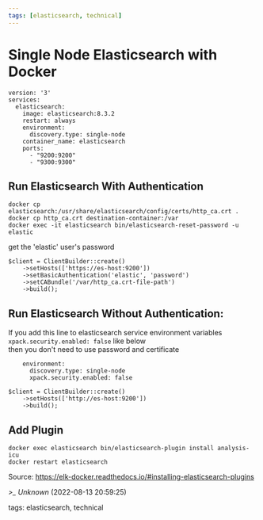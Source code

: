 ```yaml
---
tags: [elasticsearch, technical]
---
```


# Single Node Elasticsearch with Docker

```  
version: '3'  
services:  
  elasticsearch:  
    image: elasticsearch:8.3.2  
    restart: always  
    environment:  
      discovery.type: single-node  
    container_name: elasticsearch  
    ports:  
      - "9200:9200"  
      - "9300:9300"  
```

## Run Elasticsearch With Authentication

```  
docker cp elasticsearch:/usr/share/elasticsearch/config/certs/http_ca.crt .  
docker cp http_ca.crt destination-container:/var  
docker exec -it elasticsearch bin/elasticsearch-reset-password -u elastic  
```

get the 'elastic' user's password

```  
$client = ClientBuilder::create()  
    ->setHosts(['https://es-host:9200'])  
    ->setBasicAuthentication('elastic', 'password')  
    ->setCABundle('/var/http_ca.crt-file-path')  
    ->build();  
```

## Run Elasticsearch Without Authentication:

If you add this line to elasticsearch service environment variables ```xpack.security.enabled: false``` like below  
then you don't need to use password and certificate

```  
    environment:  
      discovery.type: single-node  
      xpack.security.enabled: false  
```

```  
$client = ClientBuilder::create()  
    ->setHosts(['http://es-host:9200'])  
    ->build();  
```

## Add Plugin  
```  
docker exec elasticsearch bin/elasticsearch-plugin install analysis-icu  
docker restart elasticsearch  
```

Source: https://elk-docker.readthedocs.io/#installing-elasticsearch-plugins

*>_ Unknown* (2022-08-13 20:59:25)

tags: elasticsearch, technical

